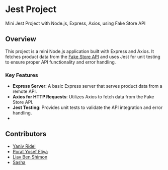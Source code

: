 # Jest Project

Mini Jest Project with Node.js, Express, Axios, using Fake Store API

## Overview

This project is a mini Node.js application built with Express and Axios. It fetches product data from the [Fake Store API](https://fakestoreapi.com/) and uses Jest for unit testing to ensure proper API functionality and error handling.

### Key Features
- **Express Server**: A basic Express server that serves product data from a remote API.
- **Axios for HTTP Requests**: Utilizes Axios to fetch data from the Fake Store API.
- **Jest Testing**: Provides unit tests to validate the API integration and error handling.
- 
## Contributors
- [Yaniv Ridel](https://github.com/Yanivridel)
- [Porat Yosef Eliya](https://github.com/porat6766/first_israel_project_api)
- [Liav Ben Shimon](https://github.com/liavbenshimon/js-tests/tree/main/09.05.2024)
- [Sasha]()
